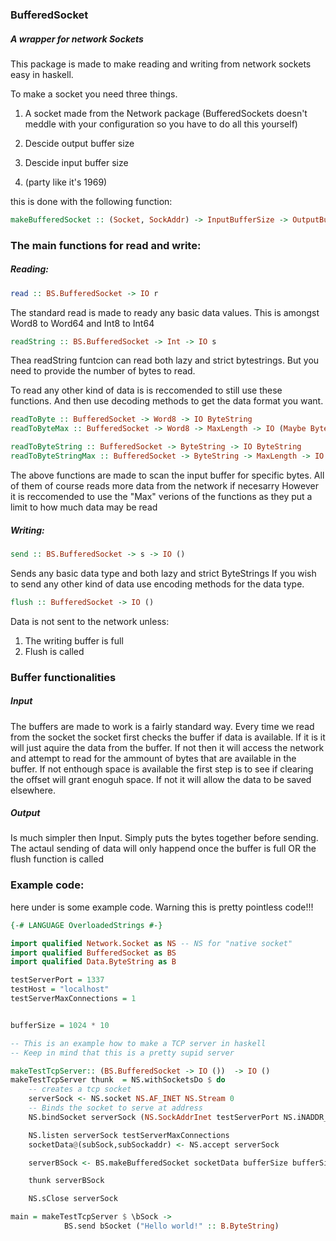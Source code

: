 ### BufferedSocket
##### A wrapper for network Sockets

This package is made to make reading and writing from network sockets easy in haskell.

To make a socket you need three things.

1. A socket made from the Network package (BufferedSockets doesn't meddle with your configuration so you have to do all this yourself)
2. Descide output buffer size 

3. Descide input buffer size

4. (party like it's 1969) 

this is done with the following function:
```haskell
makeBufferedSocket :: (Socket, SockAddr) -> InputBufferSize -> OutputBufferSize -> IO BufferedSocket
```


###   The main functions for read and write:

#####  Reading:
```haskell
read :: BS.BufferedSocket -> IO r
```
The standard read is made to ready any basic data values.
This is amongst Word8 to Word64 and Int8 to Int64

```haskell
readString :: BS.BufferedSocket -> Int -> IO s
```
Thea readString funtcion can read both lazy and strict bytestrings. 
But you need to provide the number of bytes to read.

To read any other kind of data is is reccomended to still use these functions. And then use decoding methods to get the data format you want. 


```haskell
readToByte :: BufferedSocket -> Word8 -> IO ByteString
readToByteMax :: BufferedSocket -> Word8 -> MaxLength -> IO (Maybe ByteString)

readToByteString :: BufferedSocket -> ByteString -> IO ByteString
readToByteStringMax :: BufferedSocket -> ByteString -> MaxLength -> IO (Maybe ByteString)
```
The above functions are made to scan the input buffer for specific bytes. All of them of course reads more data from the network if necesarry 
However it is reccomended to use the "Max" verions of the functions as they put a limit to how much data may be read 


#####  Writing:
```haskell
send :: BS.BufferedSocket -> s -> IO ()
```
Sends any basic data type and both lazy and strict ByteStrings
If you wish to send any other kind of data use encoding methods for the data type.

```haskell
flush :: BufferedSocket -> IO ()
```
Data is not sent to the network unless:
1. The writing buffer is full
2. Flush is called


###  Buffer functionalities 
##### Input
The buffers are made to work is a fairly standard way. 
Every time we read from the socket the socket first checks the buffer if data is available. If it is it will just aquire the data from the buffer. 
If not then it will access the network and attempt to read for the ammount of bytes that are available in the buffer.
If not enthough space is available the first step is to see if clearing the offset will grant enoguh space. If not it will allow the  data to be saved elsewhere.


##### Output
Is much simpler then Input. Simply puts the bytes together before sending. The actaul sending of data will only happend once the buffer is full OR the flush function is called



###  Example code:
here under is some example code. Warning this is pretty pointless code!!! 

```haskell
{-# LANGUAGE OverloadedStrings #-}

import qualified Network.Socket as NS -- NS for "native socket"
import qualified BufferedSocket as BS 
import qualified Data.ByteString as B

testServerPort = 1337
testHost = "localhost"
testServerMaxConnections = 1


bufferSize = 1024 * 10

-- This is an example how to make a TCP server in haskell 
-- Keep in mind that this is a pretty supid server 

makeTestTcpServer:: (BS.BufferedSocket -> IO ())  -> IO ()
makeTestTcpServer thunk  = NS.withSocketsDo $ do 
    -- creates a tcp socket
    serverSock <- NS.socket NS.AF_INET NS.Stream 0
    -- Binds the socket to serve at address 
    NS.bindSocket serverSock (NS.SockAddrInet testServerPort NS.iNADDR_ANY)

    NS.listen serverSock testServerMaxConnections
    socketData@(subSock,subSockaddr) <- NS.accept serverSock

    serverBSock <- BS.makeBufferedSocket socketData bufferSize bufferSize

    thunk serverBSock

    NS.sClose serverSock

main = makeTestTcpServer $ \bSock -> 
            BS.send bSocket ("Hello world!" :: B.ByteString) 


```
